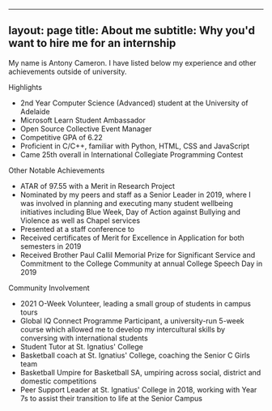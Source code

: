 -- ---
layout: page
title: About me
subtitle: Why you'd want to hire me for an internship
---

My name is Antony Cameron. I have listed below my experience and other achievements outside of university.

Highlights

- 2nd Year Computer Science (Advanced) student at the University of Adelaide
- Microsoft Learn Student Ambassador
- Open Source Collective Event Manager
- Competitive GPA of 6.22
- Proficient in C/C++, familiar with Python, HTML, CSS and JavaScript
- Came 25th overall in International Collegiate Programming Contest

Other Notable Achievements

- ATAR of 97.55 with a Merit in Research Project
- Nominated by my peers and staff as a Senior Leader in 2019, where I was involved in planning and executing many student wellbeing initiatives including Blue Week, Day of Action against Bullying and Violence as well as Chapel services
- Presented at a staff conference to 
- Received certificates of Merit for Excellence in Application for both semesters in 2019
- Received Brother Paul Callil Memorial Prize for Significant Service and Commitment to the College Community at annual College Speech Day in 2019

Community Involvement

- 2021 O-Week Volunteer, leading a small group of students in campus tours
- Global IQ Connect Programme Participant, a university-run 5-week course which allowed me to develop my intercultural skills by conversing with international students
- Student Tutor at St. Ignatius' College
- Basketball coach at St. Ignatius' College, coaching the Senior C Girls team
- Basketball Umpire for Basketball SA, umpiring across social, district and domestic competitions
- Peer Support Leader at St. Ignatius' College in 2018, working with Year 7s to assist their transition to life at the Senior Campus
